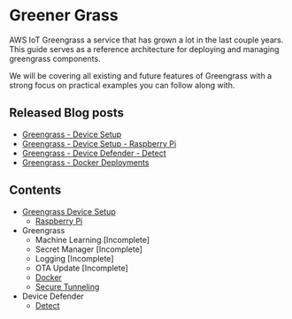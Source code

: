 # Greener Grass

AWS IoT Greengrass a service that has grown a lot in the last couple years. This guide serves as a reference architecture for deploying and managing greengrass components.

We will be covering all existing and future features of Greengrass with a strong focus on practical examples you can follow along with.

## Released Blog posts

* [Greengrass - Device Setup](https://devopstar.com/2019/11/24/greener-grass-device-setup/)
* [Greengrass - Device Setup - Raspberry Pi](https://devopstar.com/2019/11/24/greener-grass-device-setup-raspberry-pi/)
* [Greengrass - Device Defender - Detect](https://devopstar.com/2019/11/24/greener-grass-device-defender-detect/)
* [Greengrass - Docker Deployments](https://devopstar.com/2019/12/14/greener-grass-docker-deployments/)

## Contents

* [Greengrass Device Setup](.blog/device-setup/README.md)
  * [Raspberry Pi](.blog/device-setup-raspberry-pi/README.md)
* Greengrass
  * Machine Learning [Incomplete]
  * Secret Manager [Incomplete]
  * Logging [Incomplete]
  * OTA Update [Incomplete]
  * [Docker](.blog/greengrass-docker/README.md)
  * [Secure Tunneling](.blog/greengrass-secure-tunnel/README.md)
* Device Defender
  * [Detect](.blog/device-defender-detect/README.md)
